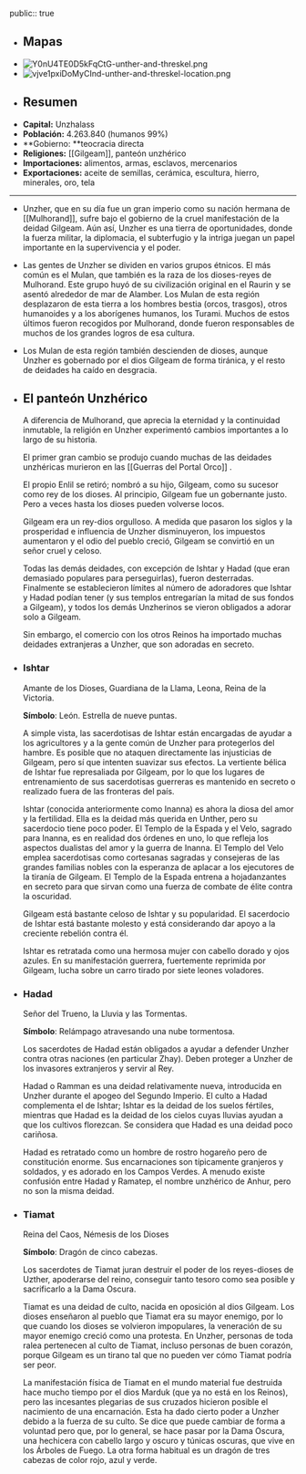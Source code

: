 public:: true

- ## Mapas
- ![Y0nU4TE0D5kFqCtG-unther-and-threskel.png](../assets/Y0nU4TE0D5kFqCtG-unther-and-threskel_1740319278558_0.png)
- ![vjve1pxiDoMyCInd-unther-and-threskel-location.png](../assets/vjve1pxiDoMyCInd-unther-and-threskel-location_1740319287481_0.png)
- ## Resumen
- **Capital:** Unzhalass
- **Población:** 4.263.840 (humanos 99%)
- **Gobierno: **teocracia directa
- **Religiones:** [[Gilgeam]], panteón unzhérico
- **Importaciones:** alimentos, armas, esclavos, mercenarios
- **Exportaciones:** aceite de semillas, cerámica, escultura, hierro, minerales, oro, tela
- ---
- Unzher, que en su día fue un gran imperio como su nación hermana de [[Mulhorand]], sufre bajo el gobierno de la cruel manifestación de la deidad Gilgeam. Aún así, Unzher es una tierra de oportunidades, donde la fuerza militar, la diplomacia, el subterfugio y la intriga juegan un papel importante en la supervivencia y el poder.
- Las gentes de Unzher se dividen en varios grupos étnicos. El más común es el Mulan, que también es la raza de los dioses-reyes de Mulhorand. Este grupo huyó de su civilización original en el Raurin y se asentó alrededor de mar de Alamber. Los Mulan de esta región desplazaron de esta tierra a los hombres bestia (orcos, trasgos), otros humanoides y a los aborígenes humanos, los Turami. Muchos de estos últimos fueron recogidos por Mulhorand, donde fueron responsables de muchos de los grandes logros de esa cultura.
- Los Mulan de esta región también descienden de dioses, aunque Unzher es gobernado por el dios Gilgeam de forma tiránica, y el resto de deidades ha caído en desgracia.
- ## El panteón Unzhérico
  
  A diferencia de Mulhorand, que aprecia la eternidad y la continuidad inmutable, la religión en Unzher experimentó cambios importantes a lo largo de su historia.
  
  El primer gran cambio se produjo cuando muchas de las deidades unzhéricas murieron en las [[Guerras del Portal Orco]] .
  
  El propio Enlil se retiró; nombró a su hijo, Gilgeam, como su sucesor como rey de los dioses. Al principio, Gilgeam fue un gobernante justo. Pero a veces hasta los dioses pueden volverse locos.
  
  Gilgeam era un rey-dios orgulloso. A medida que pasaron los siglos y la prosperidad e influencia de Unzher disminuyeron, los impuestos aumentaron y el odio del pueblo creció, Gilgeam se convirtió en un señor cruel y celoso.
  
  Todas las demás deidades, con excepción de Ishtar y Hadad (que eran demasiado populares para perseguirlas), fueron desterradas. Finalmente se establecieron límites al número de adoradores que Ishtar y Hadad podían tener (y sus templos entregarían la mitad de sus fondos a Gilgeam), y todos los demás Unzherinos se vieron obligados a adorar solo a Gilgeam.
  
  Sin embargo, el comercio con los otros Reinos ha importado muchas deidades extranjeras a Unzher, que son adoradas en secreto.
- ### Ishtar
  
  Amante de los Dioses, Guardiana de la Llama, Leona, Reina de la Victoria.
  
  **Símbolo**: León. Estrella de nueve puntas.
  
  A simple vista, las sacerdotisas de Ishtar están encargadas de ayudar a los agricultores y a la gente común de Unzher para protegerlos del hambre. Es posible que no ataquen directamente las injusticias de Gilgeam, pero sí que intenten suavizar sus efectos. La vertiente bélica de Ishtar fue represaliada por Gilgeam, por lo que los lugares de entrenamiento de sus sacerdotisas guerreras es mantenido en secreto o realizado fuera de las fronteras del país.
  
  Ishtar (conocida anteriormente como Inanna) es ahora la diosa del amor y la fertilidad. Ella es la deidad más querida en Unther, pero su sacerdocio tiene poco poder.  El Templo de la Espada y el Velo, sagrado para Inanna, es en realidad dos órdenes en uno, lo que refleja los aspectos dualistas del amor y la guerra de Inanna. El Templo del Velo emplea sacerdotisas como cortesanas sagradas y consejeras de las grandes familias nobles con la esperanza de aplacar a los ejecutores de la tiranía de Gilgeam. El Templo de la Espada entrena a hojadanzantes en secreto para que sirvan como una fuerza de combate de élite contra la oscuridad.
  
  Gilgeam está bastante celoso de Ishtar y su popularidad. El sacerdocio de Ishtar está bastante molesto y está considerando dar apoyo a la creciente rebelión contra él.
  
  Ishtar es retratada como una hermosa mujer con cabello dorado y ojos azules. En su manifestación guerrera, fuertemente reprimida por Gilgeam, lucha sobre un carro tirado por siete leones voladores.
- ### Hadad
  
  Señor del Trueno, la Lluvia y las Tormentas.
  
  **Símbolo**: Relámpago atravesando una nube tormentosa.
  
  Los sacerdotes de Hadad están obligados a ayudar a defender Unzher contra otras naciones (en particular Zhay). Deben proteger a Unzher de los invasores extranjeros y servir al Rey.
  
  Hadad o Ramman es una deidad relativamente nueva, introducida en Unzher durante el apogeo del Segundo Imperio. El culto a Hadad complementa el de Ishtar; Ishtar es la deidad de los suelos fértiles, mientras que Hadad es la deidad de los cielos cuyas lluvias ayudan a que los cultivos florezcan. Se considera que Hadad es una deidad poco cariñosa.
  
  Hadad es retratado como un hombre de rostro hogareño pero de constitución enorme. Sus encarnaciones son típicamente granjeros y soldados, y es adorado en los Campos Verdes. A menudo existe confusión entre Hadad y Ramatep, el nombre unzhérico de Anhur, pero no son la misma deidad.
- ### Tiamat
  
  Reina del Caos, Némesis de los Dioses
  
  **Símbolo**: Dragón de cinco cabezas.
  
  Los sacerdotes de Tiamat juran destruir el poder de los reyes-dioses de Uzther, apoderarse del reino, conseguir tanto tesoro como sea posible y sacrificarlo a la Dama Oscura.
  
  Tiamat es una deidad de culto, nacida en oposición al dios Gilgeam. Los dioses enseñaron al pueblo que Tiamat era su mayor enemigo, por lo que cuando los dioses se volvieron impopulares, la veneración de su mayor enemigo creció como una protesta. En Unzher, personas de toda ralea pertenecen al culto de Tiamat, incluso personas de buen corazón, porque Gilgeam es un tirano tal que no pueden ver cómo Tiamat podría ser peor.
  
  La manifestación física de Tiamat en el mundo material fue destruida hace mucho tiempo por el dios Marduk (que ya no está en los Reinos), pero las incesantes plegarias de sus cruzados hicieron posible el nacimiento de una encarnación. Esta ha dado cierto poder a Unzher debido a la fuerza de su culto. Se dice que puede cambiar de forma a voluntad pero que, por lo general, se hace pasar por la Dama Oscura, una hechicera con cabello largo y oscuro y túnicas oscuras, que vive en los Árboles de Fuego. La otra forma habitual es un dragón de tres cabezas de color rojo, azul y verde.